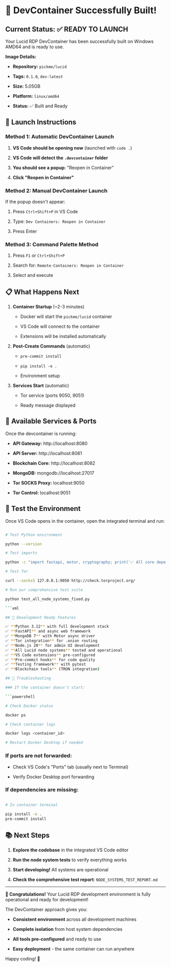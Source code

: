 # 🎉 DevContainer Successfully Built!

## Current Status: ✅ READY TO LAUNCH

Your Lucid RDP DevContainer has been successfully built on Windows AMD64 and is ready to use.

**Image Details:**

- **Repository:** `pickme/lucid`

- **Tags:** `0.1.0`, `dev-latest`

- **Size:** 5.05GB

- **Platform:** `linux/amd64`

- **Status:** ✅ Built and Ready

## 🚀 Launch Instructions

### Method 1: Automatic DevContainer Launch

1. **VS Code should be opening now** (launched with `code .`)

1. **VS Code will detect the `.devcontainer` folder**

1. **You should see a popup**: "Reopen in Container"

1. **Click "Reopen in Container"**

### Method 2: Manual DevContainer Launch

If the popup doesn't appear:

1. Press `Ctrl+Shift+P` in VS Code

1. Type: `Dev Containers: Reopen in Container`

1. Press Enter

### Method 3: Command Palette Method

1. Press `F1` or `Ctrl+Shift+P`

1. Search for: `Remote-Containers: Reopen in Container`

1. Select and execute

## 📋 What Happens Next

1. **Container Startup** (~2-3 minutes)

   - Docker will start the `pickme/lucid` container

   - VS Code will connect to the container

   - Extensions will be installed automatically

1. **Post-Create Commands** (automatic)

   - `pre-commit install`

   - `pip install -e .`

   - Environment setup

1. **Services Start** (automatic)

   - Tor service (ports 9050, 9051)

   - Ready message displayed

## 🔌 Available Services & Ports

Once the devcontainer is running:

- **API Gateway:** http://localhost:8080

- **API Server:** http://localhost:8081

- **Blockchain Core:** http://localhost:8082

- **MongoDB:** mongodb://localhost:27017

- **Tor SOCKS Proxy:** localhost:9050

- **Tor Control:** localhost:9051

## 🧪 Test the Environment

Once VS Code opens in the container, open the integrated terminal and run:

```bash

# Test Python environment

python --version

# Test imports

python -c "import fastapi, motor, cryptography; print('✅ All core dependencies available')"

# Test Tor

curl --socks5 127.0.0.1:9050 http://check.torproject.org/

# Run our comprehensive test suite

python test_all_node_systems_fixed.py

```xml

## 🎯 Development Ready Features

✅ **Python 3.12** with full development stack
✅ **FastAPI** and async web framework
✅ **MongoDB 7** with Motor async driver
✅ **Tor integration** for .onion routing
✅ **Node.js 20** for admin UI development
✅ **All Lucid node systems** tested and operational
✅ **VS Code extensions** pre-configured
✅ **Pre-commit hooks** for code quality
✅ **Testing framework** with pytest
✅ **Blockchain tools** (TRON integration)

## 🐛 Troubleshooting

### If the container doesn't start:

```powershell

# Check Docker status

docker ps

# Check container logs

docker logs <container_id>

# Restart Docker Desktop if needed

```

### If ports are not forwarded:

- Check VS Code's "Ports" tab (usually next to Terminal)

- Verify Docker Desktop port forwarding

### If dependencies are missing:

```bash

# In container terminal

pip install -e .
pre-commit install

```

## 📚 Next Steps

1. **Explore the codebase** in the integrated VS Code editor

1. **Run the node system tests** to verify everything works

1. **Start developing!** All systems are operational

1. **Check the comprehensive test report**: `NODE_SYSTEMS_TEST_REPORT.md`

---

**🎉 Congratulations!** Your Lucid RDP development environment is fully operational and ready for development!

The DevContainer approach gives you:

- **Consistent environment** across all development machines

- **Complete isolation** from host system dependencies

- **All tools pre-configured** and ready to use

- **Easy deployment** - the same container can run anywhere

Happy coding! 🚀
